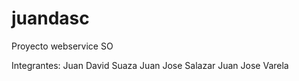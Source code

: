 # juandasc
Proyecto webservice SO

Integrantes:
  Juan David Suaza
  Juan Jose Salazar
  Juan Jose Varela

